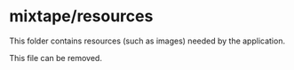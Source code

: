 # mixtape/resources

This folder contains resources (such as images) needed by the application. 

This file can be removed.
